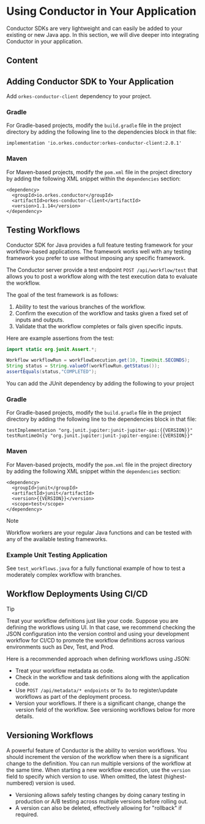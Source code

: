 # Using Conductor in Your Application

Conductor SDKs are very lightweight and can easily be added to your existing or new Java app. In this section, we will dive deeper into integrating Conductor in your application.

## Content

<!-- START doctoc generated TOC please keep comment here to allow auto update -->
<!-- DON'T EDIT THIS SECTION, INSTEAD RE-RUN doctoc TO UPDATE -->
<!-- END doctoc generated TOC please keep comment here to allow auto update -->

## Adding Conductor SDK to Your Application

Add `orkes-conductor-client` dependency to your project.

### Gradle

For Gradle-based projects, modify the `build.gradle` file in the project directory by adding the following line to the dependencies block in that file:

```
implementation 'io.orkes.conductor:orkes-conductor-client:2.0.1'
```

### Maven

For Maven-based projects, modify the `pom.xml` file in the project directory by adding the following XML snippet within the `dependencies` section:

```
<dependency>
  <groupId>io.orkes.conductor</groupId>
  <artifactId>orkes-conductor-client</artifactId>
  <version>1.1.14</version>
</dependency>
```

## Testing Workflows

Conductor SDK for Java provides a full feature testing framework for your workflow-based applications. The framework works well with any testing framework you prefer to use without imposing any specific framework.

The Conductor server provide a test endpoint `POST /api/workflow/test` that allows you to post a workflow along with the test execution data to evaluate the workflow.

The goal of the test framework is as follows:

1. Ability to test the various branches of the workflow.
2. Confirm the execution of the workflow and tasks given a fixed set of inputs and outputs.
3. Validate that the workflow completes or fails given specific inputs.

Here are example assertions from the test:

```java
import static org.junit.Assert.*;

Workflow workflowRun = workflowExecution.get(10, TimeUnit.SECONDS);
String status = String.valueOf(workflowRun.getStatus());
assertEquals(status,"COMPLETED");
```
You can add the JUnit dependency by adding the following to your project
### Gradle

For Gradle-based projects, modify the `build.gradle` file in the project directory by adding the following line to the dependencies block in that file:

```
testImplementation "org.junit.jupiter:junit-jupiter-api:{{VERSION}}"
testRuntimeOnly "org.junit.jupiter:junit-jupiter-engine:{{VERSION}}"
```

### Maven

For Maven-based projects, modify the `pom.xml` file in the project directory by adding the following XML snippet within the `dependencies` section:

```
<dependency>
  <groupId>junit</groupId>
  <artifactId>junit</artifactId>
  <version>{{VERSION}}</version>
  <scope>test</scope>
</dependency>
```

>[!note]
>Workflow workers are your regular Java functions and can be tested with any of the available testing frameworks.

### Example Unit Testing Application

See `test_workflows.java` for a fully functional example of how to test a moderately complex workflow with branches.

## Workflow Deployments Using CI/CD

>[!tip]
>Treat your workflow definitions just like your code. Suppose you are defining the workflows using UI. In that case, we recommend checking the JSON configuration into the version control and using your development workflow for CI/CD to promote the workflow definitions across various environments such as Dev, Test, and Prod.

Here is a recommended approach when defining workflows using JSON:

- Treat your workflow metadata as code.
- Check in the workflow and task definitions along with the application code.
- Use `POST /api/metadata/* endpoints` or `To Do` to register/update workflows as part of the deployment process.
- Version your workflows. If there is a significant change, change the version field of the workflow. See versioning workflows below for more details.

## Versioning Workflows

A powerful feature of Conductor is the ability to version workflows. You should increment the version of the workflow when there is a significant change to the definition. You can run multiple versions of the workflow at the same time. When starting a new workflow execution, use the `version` field to specify which version to use. When omitted, the latest (highest-numbered) version is used.

- Versioning allows safely testing changes by doing canary testing in production or A/B testing across multiple versions before rolling out.
- A version can also be deleted, effectively allowing for "rollback" if required.